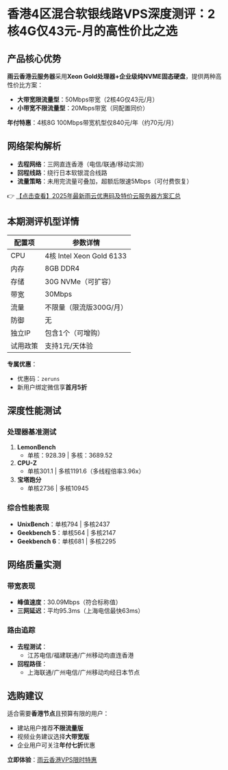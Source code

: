 # 香港4区混合软银线路VPS深度测评：2核4G仅43元-月的高性价比之选

## 产品核心优势
**雨云香港云服务器**采用**Xeon Gold处理器+企业级纯NVME固态硬盘**，提供两种高性价比方案：
- **大带宽限流量型**：50Mbps带宽（2核4G仅43元/月）
- **小带宽不限流量型**：20Mbps带宽（同配置同价）

**年付特惠**：4核8G 100Mbps带宽机型仅840元/年（约70元/月）

## 网络架构解析
- **去程网络**：三网直连香港（电信/联通/移动实测）
- **回程线路**：绕行日本软银混合线路
- **流量策略**：未用完流量可叠加，超额后限速5Mbps（可付费恢复）

👉 [【点击查看】2025年最新雨云优惠码及特价云服务器方案汇总](https://bit.ly/RainYun)

## 本期测评机型详情
| 配置项       | 参数详情                  |
|--------------|--------------------------|
| CPU          | 4核 Intel Xeon Gold 6133 |
| 内存         | 8GB DDR4                 |
| 存储         | 30G NVMe（可扩容）       |
| 带宽         | 30Mbps                   |
| 流量         | 不限量（限流版300G/月）  |
| 防御         | 无                       |
| 独立IP       | 包含1个（可增购）        |
| 试用政策     | 支持1元/天体验           |

**专属优惠**：
- 优惠码：`zeruns`
- 新用户绑定微信享**首月5折**

## 深度性能测试
### 处理器基准测试
1. **LemonBench**  
   - 单核：928.39 | 多核：3689.52
2. **CPU-Z**  
   - 单核301.1 | 多核1191.6（多线程倍率3.96x）
3. **宝塔跑分**  
   - 单核2736 | 多核10945

### 综合性能表现
- **UnixBench**：单核794 | 多核2437
- **Geekbench 5**：单核564 | 多核2147
- **Geekbench 6**：单核681 | 多核2295

## 网络质量实测
### 带宽表现
- **峰值速度**：30.09Mbps（符合标称值）
- **三网延迟**：平均95.3ms（上海电信最快63ms）

### 路由追踪
- **去程测试**：
  - 江苏电信/福建联通/广州移动均直连香港
- **回程路径**：
  - 上海联通/广州电信/广州移动均经日本节点

## 选购建议
适合需要**香港节点**且预算有限的用户：
- 建站用户推荐**不限流量版**
- 视频业务建议选择**大带宽版**
- 企业用户可关注**年付七折**优惠

**立即体验**：[雨云香港VPS限时特惠](https://bit.ly/RainYun)